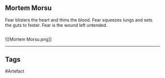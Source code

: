 ## Mortem Morsu
Fear blisters the heart and thins the blood.
Fear squeezes lungs and sets the guts to fester.
Fear is the wound left untended.
## 
![[Mortem Morsu.png]]

---
## Tags
#Artefact
